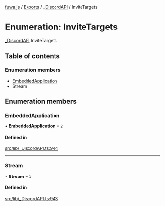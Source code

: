 [fuwa.js](../README.md) / [Exports](../modules.md) / [_DiscordAPI](../modules/_DiscordAPI.md) / InviteTargets

# Enumeration: InviteTargets

[_DiscordAPI](../modules/_DiscordAPI.md).InviteTargets

## Table of contents

### Enumeration members

- [EmbeddedApplication](_DiscordAPI.InviteTargets.md#embeddedapplication)
- [Stream](_DiscordAPI.InviteTargets.md#stream)

## Enumeration members

### EmbeddedApplication

• **EmbeddedApplication** = `2`

#### Defined in

[src/lib/_DiscordAPI.ts:944](https://github.com/Fuwajs/Fuwa.js/blob/5bd8aa0/src/lib/_DiscordAPI.ts#L944)

___

### Stream

• **Stream** = `1`

#### Defined in

[src/lib/_DiscordAPI.ts:943](https://github.com/Fuwajs/Fuwa.js/blob/5bd8aa0/src/lib/_DiscordAPI.ts#L943)
